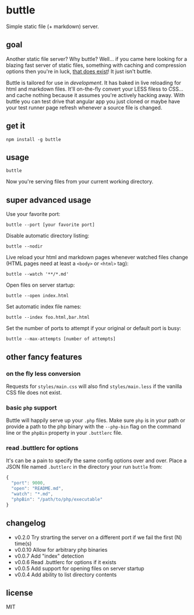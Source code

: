 # buttle

Simple static file (+ markdown) server.

## goal

Another static file server? Why buttle? Well... if you came here looking for a
blazing fast server of static files, something with caching and compression
options then you're in luck, [that does exist][1]! It just isn't buttle.

Buttle is tailored for use in *development*. It has baked in live reloading for
html and markdown files. It'll on-the-fly convert your LESS filess to CSS... and
cache nothing because it assumes you're actively hacking away. With buttle you
can test drive that angular app you just cloned or maybe have your test runner
page refresh whenever a source file is changed.


## get it

```
npm install -g buttle
```


## usage

```
buttle
```

Now you're serving files from your current working directory.


## super advanced usage

Use your favorite port:

```
buttle --port [your favorite port]
```

Disable automatic directory listing:

```
buttle --nodir
```

Live reload your html and markdown pages whenever watched files change (HTML pages need at least a `<body>` or `<html>` tag):

```
buttle --watch '**/*.md'
```

Open files on server startup:

```
buttle --open index.html
```

Set automatic index file names:

```
buttle --index foo.html,bar.html
```

Set the number of ports to attempt if your original or default port is busy:

```
buttle --max-attempts [number of attempts]
```

## other fancy features

### on the fly less conversion

Requests for `styles/main.css` will also find `styles/main.less` if the vanilla
CSS file does not exist.

### basic `php` support

Buttle will happily serve up your `.php` files. Make sure `php` is in your path
or provide a path to the php binary with the `--php-bin` flag on the command
line or the `phpBin` property in your `.buttlerc` file.

### read .buttlerc for options

It's can be a pain to specify the same config options over and over. Place a
JSON file named `.buttlerc` in the directory your run `buttle` from:

```javascript
{
  "port": 9000,
  "open": "README.md",
  "watch": "*.md",
  "phpBin": "/path/to/php/executable"
}
```


## changelog

- v0.2.0 Try strarting the server on a different port if we fail the first (N)
  time(s)
- v0.0.10 Allow for arbitrary php binaries
- v0.0.7 Add "index" detection
- v0.0.6 Read .buttlerc for options if it exists
- v0.0.5 Add support for opening files on server startup
- v0.0.4 Add ability to list directory contents


## license

MIT

[1]: https://github.com/isaacs/st "Production ready static file server"
